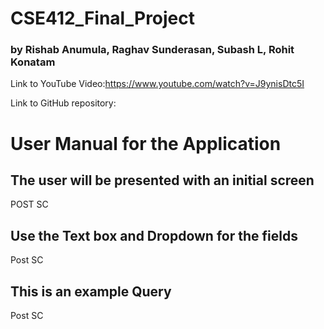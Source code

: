 # CSE412_Final_Project


### by Rishab Anumula, Raghav Sunderasan, Subash L, Rohit Konatam

Link to YouTube Video:https://www.youtube.com/watch?v=J9ynisDtc5I


Link to GitHub repository: 







# User Manual for the Application


## The user will be presented with an initial screen

 POST SC

## Use the Text box and Dropdown for the fields

Post SC

## This is an example Query

Post SC



 
